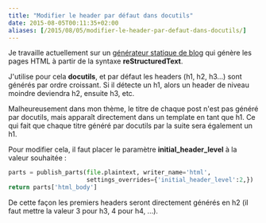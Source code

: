 ```yaml
---
title: "Modifier le header par défaut dans docutils"
date: 2015-08-05T00:11:35+02:00
aliases: [/2015/08/05/modifier-le-header-par-defaut-dans-docutils/]
---
```


Je travaille actuellement sur un [générateur statique de blog](https://github.com/ncrocfer/radric) qui génère les pages HTML à partir de la syntaxe **reStructuredText**.

J'utilise pour cela **docutils**, et par défaut les headers (h1, h2, h3...) sont générés par ordre croissant. Si il détecte un h1, alors un header de niveau moindre deviendra h2, ensuite h3, etc.

<!--more-->

Malheureusement dans mon thème, le titre de chaque post n'est pas généré par docutils, mais apparaît directement dans un template en tant que h1. Ce qui fait que chaque titre généré par docutils par la suite sera également un h1.

Pour modifier cela, il faut placer le paramètre **initial_header_level** à la valeur souhaitée :

```python
parts = publish_parts(file.plaintext, writer_name='html',
                      settings_overrides={'initial_header_level':2,})
return parts['html_body']
```

De cette façon les premiers headers seront directement générés en h2 (il faut mettre la valeur 3 pour h3, 4 pour h4, ...).

